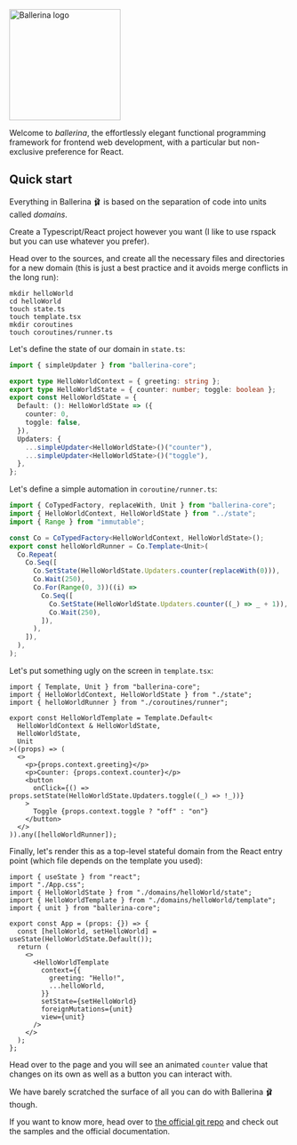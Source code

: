 <img src="https://raw.githubusercontent.com/giuseppemag/ballerina/refs/heads/main/docs/pics/Ballerina_logo-04.svg" alt="Ballerina logo" height="200" />

Welcome to _ballerina_, the effortlessly elegant functional programming framework for frontend web development, with a particular but non-exclusive preference for React.

## Quick start

Everything in Ballerina 🩰 is based on the separation of code into units called _domains_.

Create a Typescript/React project however you want (I like to use rspack but you can use whatever you prefer).

Head over to the sources, and create all the necessary files and directories for a new domain (this is just a best practice and it avoids merge conflicts in the long run):

```
mkdir helloWorld
cd helloWorld
touch state.ts
touch template.tsx
mkdir coroutines
touch coroutines/runner.ts
```

Let's define the state of our domain in `state.ts`:

```ts
import { simpleUpdater } from "ballerina-core";

export type HelloWorldContext = { greeting: string };
export type HelloWorldState = { counter: number; toggle: boolean };
export const HelloWorldState = {
  Default: (): HelloWorldState => ({
    counter: 0,
    toggle: false,
  }),
  Updaters: {
    ...simpleUpdater<HelloWorldState>()("counter"),
    ...simpleUpdater<HelloWorldState>()("toggle"),
  },
};
```

Let's define a simple automation in `coroutine/runner.ts`:

```ts
import { CoTypedFactory, replaceWith, Unit } from "ballerina-core";
import { HelloWorldContext, HelloWorldState } from "../state";
import { Range } from "immutable";

const Co = CoTypedFactory<HelloWorldContext, HelloWorldState>();
export const helloWorldRunner = Co.Template<Unit>(
  Co.Repeat(
    Co.Seq([
      Co.SetState(HelloWorldState.Updaters.counter(replaceWith(0))),
      Co.Wait(250),
      Co.For(Range(0, 3))((i) =>
        Co.Seq([
          Co.SetState(HelloWorldState.Updaters.counter((_) => _ + 1)),
          Co.Wait(250),
        ]),
      ),
    ]),
  ),
);
```

Let's put something ugly on the screen in `template.tsx`:

```tsx
import { Template, Unit } from "ballerina-core";
import { HelloWorldContext, HelloWorldState } from "./state";
import { helloWorldRunner } from "./coroutines/runner";

export const HelloWorldTemplate = Template.Default<
  HelloWorldContext & HelloWorldState,
  HelloWorldState,
  Unit
>((props) => (
  <>
    <p>{props.context.greeting}</p>
    <p>Counter: {props.context.counter}</p>
    <button
      onClick={() => props.setState(HelloWorldState.Updaters.toggle((_) => !_))}
    >
      Toggle {props.context.toggle ? "off" : "on"}
    </button>
  </>
)).any([helloWorldRunner]);
```

Finally, let's render this as a top-level stateful domain from the React entry point (which file depends on the template you used):

```tsx
import { useState } from "react";
import "./App.css";
import { HelloWorldState } from "./domains/helloWorld/state";
import { HelloWorldTemplate } from "./domains/helloWorld/template";
import { unit } from "ballerina-core";

export const App = (props: {}) => {
  const [helloWorld, setHelloWorld] = useState(HelloWorldState.Default());
  return (
    <>
      <HelloWorldTemplate
        context={{
          greeting: "Hello!",
          ...helloWorld,
        }}
        setState={setHelloWorld}
        foreignMutations={unit}
        view={unit}
      />
    </>
  );
};
```

Head over to the page and you will see an animated `counter` value that changes on its own as well as a button you can interact with.

We have barely scratched the surface of all you can do with Ballerina 🩰 though.

If you want to know more, head over to [the official git repo](https://github.com/giuseppemag/ballerina) and check out the samples and the official documentation.

